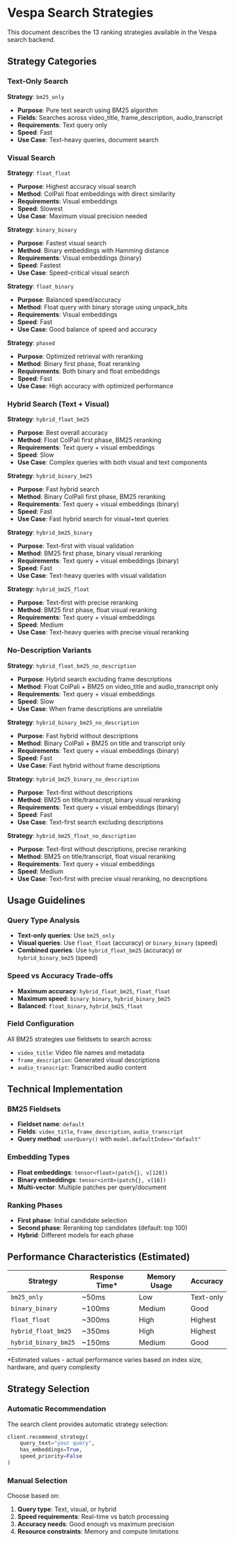 # Vespa Search Strategies

This document describes the 13 ranking strategies available in the Vespa search backend.

## Strategy Categories

### Text-Only Search
**Strategy**: `bm25_only`
- **Purpose**: Pure text search using BM25 algorithm
- **Fields**: Searches across video_title, frame_description, audio_transcript
- **Requirements**: Text query only
- **Speed**: Fast
- **Use Case**: Text-heavy queries, document search

### Visual Search
**Strategy**: `float_float`
- **Purpose**: Highest accuracy visual search
- **Method**: ColPali float embeddings with direct similarity
- **Requirements**: Visual embeddings
- **Speed**: Slowest
- **Use Case**: Maximum visual precision needed

**Strategy**: `binary_binary`  
- **Purpose**: Fastest visual search
- **Method**: Binary embeddings with Hamming distance
- **Requirements**: Visual embeddings (binary)
- **Speed**: Fastest
- **Use Case**: Speed-critical visual search

**Strategy**: `float_binary`
- **Purpose**: Balanced speed/accuracy
- **Method**: Float query with binary storage using unpack_bits
- **Requirements**: Visual embeddings
- **Speed**: Fast
- **Use Case**: Good balance of speed and accuracy

**Strategy**: `phased`
- **Purpose**: Optimized retrieval with reranking
- **Method**: Binary first phase, float reranking
- **Requirements**: Both binary and float embeddings
- **Speed**: Fast
- **Use Case**: High accuracy with optimized performance

### Hybrid Search (Text + Visual)
**Strategy**: `hybrid_float_bm25`
- **Purpose**: Best overall accuracy
- **Method**: Float ColPali first phase, BM25 reranking
- **Requirements**: Text query + visual embeddings
- **Speed**: Slow
- **Use Case**: Complex queries with both visual and text components

**Strategy**: `hybrid_binary_bm25`
- **Purpose**: Fast hybrid search
- **Method**: Binary ColPali first phase, BM25 reranking
- **Requirements**: Text query + visual embeddings (binary)
- **Speed**: Fast
- **Use Case**: Fast hybrid search for visual+text queries

**Strategy**: `hybrid_bm25_binary`
- **Purpose**: Text-first with visual validation
- **Method**: BM25 first phase, binary visual reranking
- **Requirements**: Text query + visual embeddings (binary)
- **Speed**: Fast
- **Use Case**: Text-heavy queries with visual validation

**Strategy**: `hybrid_bm25_float`
- **Purpose**: Text-first with precise reranking
- **Method**: BM25 first phase, float visual reranking
- **Requirements**: Text query + visual embeddings
- **Speed**: Medium
- **Use Case**: Text-heavy queries with precise visual reranking

### No-Description Variants
**Strategy**: `hybrid_float_bm25_no_description`
- **Purpose**: Hybrid search excluding frame descriptions
- **Method**: Float ColPali + BM25 on video_title and audio_transcript only
- **Requirements**: Text query + visual embeddings
- **Speed**: Slow
- **Use Case**: When frame descriptions are unreliable

**Strategy**: `hybrid_binary_bm25_no_description`
- **Purpose**: Fast hybrid without descriptions
- **Method**: Binary ColPali + BM25 on title and transcript only
- **Requirements**: Text query + visual embeddings (binary)
- **Speed**: Fast
- **Use Case**: Fast hybrid without frame descriptions

**Strategy**: `hybrid_bm25_binary_no_description`
- **Purpose**: Text-first without descriptions
- **Method**: BM25 on title/transcript, binary visual reranking
- **Requirements**: Text query + visual embeddings (binary)
- **Speed**: Fast
- **Use Case**: Text-first search excluding descriptions

**Strategy**: `hybrid_bm25_float_no_description`
- **Purpose**: Text-first without descriptions, precise reranking
- **Method**: BM25 on title/transcript, float visual reranking
- **Requirements**: Text query + visual embeddings
- **Speed**: Medium
- **Use Case**: Text-first with precise visual reranking, no descriptions

## Usage Guidelines

### Query Type Analysis
- **Text-only queries**: Use `bm25_only`
- **Visual queries**: Use `float_float` (accuracy) or `binary_binary` (speed)
- **Combined queries**: Use `hybrid_float_bm25` (accuracy) or `hybrid_binary_bm25` (speed)

### Speed vs Accuracy Trade-offs
- **Maximum accuracy**: `hybrid_float_bm25`, `float_float`
- **Maximum speed**: `binary_binary`, `hybrid_binary_bm25`
- **Balanced**: `float_binary`, `hybrid_bm25_float`

### Field Configuration
All BM25 strategies use fieldsets to search across:
- `video_title`: Video file names and metadata
- `frame_description`: Generated visual descriptions
- `audio_transcript`: Transcribed audio content

## Technical Implementation

### BM25 Fieldsets
- **Fieldset name**: `default`
- **Fields**: `video_title`, `frame_description`, `audio_transcript`
- **Query method**: `userQuery()` with `model.defaultIndex="default"`

### Embedding Types
- **Float embeddings**: `tensor<float>(patch{}, v[128])`
- **Binary embeddings**: `tensor<int8>(patch{}, v[16])`
- **Multi-vector**: Multiple patches per query/document

### Ranking Phases
- **First phase**: Initial candidate selection
- **Second phase**: Reranking top candidates (default: top 100)
- **Hybrid**: Different models for each phase

## Performance Characteristics (Estimated)

<!-- TODO: Benchmark and update with actual measured performance -->

| Strategy | Response Time* | Memory Usage | Accuracy |
|----------|----------------|--------------|----------|
| `bm25_only` | ~50ms | Low | Text-only |
| `binary_binary` | ~100ms | Medium | Good |
| `float_float` | ~300ms | High | Highest |
| `hybrid_float_bm25` | ~350ms | High | Highest |
| `hybrid_binary_bm25` | ~150ms | Medium | Good |

*Estimated values - actual performance varies based on index size, hardware, and query complexity

## Strategy Selection

### Automatic Recommendation
The search client provides automatic strategy selection:
```python
client.recommend_strategy(
    query_text="your query",
    has_embeddings=True,
    speed_priority=False
)
```

### Manual Selection
Choose based on:
1. **Query type**: Text, visual, or hybrid
2. **Speed requirements**: Real-time vs batch processing
3. **Accuracy needs**: Good enough vs maximum precision
4. **Resource constraints**: Memory and compute limitations